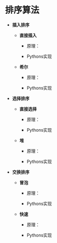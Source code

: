 # 排序算法

*  **插入排序**
   + **直接插入**
      + 原理：
    
      + Pythons实现
      
    + **希尔**
      + 原理：
    
      + Pythons实现   
      
*  **选择排序**
   + **直接选择**
      + 原理：
    
      + Pythons实现
      
    + **堆**
      + 原理：
    
      + Pythons实现        
    
*  **交换排序**
   + **冒泡**
      + 原理：
    
      + Pythons实现
      
    + **快速**
      + 原理：
    
      + Pythons实现        
    
